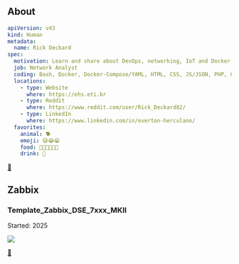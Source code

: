 ## About

```yaml
apiVersion: v43
kind: Human
metadata:
  name: Rick Deckard
spec:
  motivation: Learn and share about DevOps, networking, IoT and Docker
  job: Network Analyst
  coding: Bash, Docker, Docker-Compose/YAML, HTML, CSS, JS/JSON, PHP, C, C++
  locations:
    - type: Website
      where: https://ehs.eti.br
    - type: Reddit
      where: https://www.reddit.com/user/Rick_Deckard82/
    - type: LinkedIn
      where: https://www.linkedin.com/in/everton-herculano/
  favorites:
    animal: 🐕
    emoji: 😅😂😁
    food: 🍚🍜🍖🍔🍕🍫
    drink: 🍹
```
[🔼](#hey-you)

## Zabbix

### Template_Zabbix_DSE_7xxx_MKII
Started: 2025

<a href="https://github.com/jammsen/docker-the-forest-dedicated-server">
  <img align="center" src="https://github-readme-stats.vercel.app/api/pin?username=rickdeckard82&repo=Template_Zabbix_DSE_7xxx_MKII&theme=dark" />
</a>

[🔼](#hey-you)

